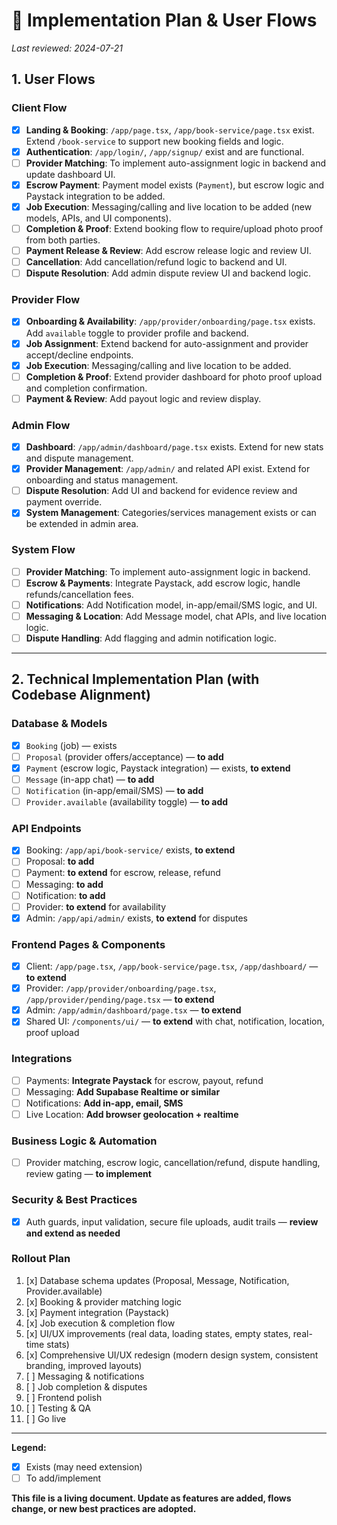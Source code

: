 # 🚀 Implementation Plan & User Flows

_Last reviewed: 2024-07-21_

## 1. User Flows

### Client Flow
- [x] **Landing & Booking**: `/app/page.tsx`, `/app/book-service/page.tsx` exist. Extend `/book-service` to support new booking fields and logic.
- [x] **Authentication**: `/app/login/`, `/app/signup/` exist and are functional.
- [ ] **Provider Matching**: To implement auto-assignment logic in backend and update dashboard UI.
- [x] **Escrow Payment**: Payment model exists (`Payment`), but escrow logic and Paystack integration to be added.
- [x] **Job Execution**: Messaging/calling and live location to be added (new models, APIs, and UI components).
- [ ] **Completion & Proof**: Extend booking flow to require/upload photo proof from both parties.
- [ ] **Payment Release & Review**: Add escrow release logic and review UI.
- [ ] **Cancellation**: Add cancellation/refund logic to backend and UI.
- [ ] **Dispute Resolution**: Add admin dispute review UI and backend logic.

### Provider Flow
- [x] **Onboarding & Availability**: `/app/provider/onboarding/page.tsx` exists. Add `available` toggle to provider profile and backend.
- [x] **Job Assignment**: Extend backend for auto-assignment and provider accept/decline endpoints.
- [x] **Job Execution**: Messaging/calling and live location to be added.
- [ ] **Completion & Proof**: Extend provider dashboard for photo proof upload and completion confirmation.
- [ ] **Payment & Review**: Add payout logic and review display.

### Admin Flow
- [x] **Dashboard**: `/app/admin/dashboard/page.tsx` exists. Extend for new stats and dispute management.
- [x] **Provider Management**: `/app/admin/` and related API exist. Extend for onboarding and status management.
- [ ] **Dispute Resolution**: Add UI and backend for evidence review and payment override.
- [x] **System Management**: Categories/services management exists or can be extended in admin area.

### System Flow
- [ ] **Provider Matching**: To implement auto-assignment logic in backend.
- [ ] **Escrow & Payments**: Integrate Paystack, add escrow logic, handle refunds/cancellation fees.
- [ ] **Notifications**: Add Notification model, in-app/email/SMS logic, and UI.
- [ ] **Messaging & Location**: Add Message model, chat APIs, and live location logic.
- [ ] **Dispute Handling**: Add flagging and admin notification logic.

---

## 2. Technical Implementation Plan (with Codebase Alignment)

### Database & Models
- [x] `Booking` (job) — exists
- [ ] `Proposal` (provider offers/acceptance) — **to add**
- [x] `Payment` (escrow logic, Paystack integration) — exists, **to extend**
- [ ] `Message` (in-app chat) — **to add**
- [ ] `Notification` (in-app/email/SMS) — **to add**
- [ ] `Provider.available` (availability toggle) — **to add**

### API Endpoints
- [x] Booking: `/app/api/book-service/` exists, **to extend**
- [ ] Proposal: **to add**
- [ ] Payment: **to extend** for escrow, release, refund
- [ ] Messaging: **to add**
- [ ] Notification: **to add**
- [ ] Provider: **to extend** for availability
- [x] Admin: `/app/api/admin/` exists, **to extend** for disputes

### Frontend Pages & Components
- [x] Client: `/app/page.tsx`, `/app/book-service/page.tsx`, `/app/dashboard/` — **to extend**
- [x] Provider: `/app/provider/onboarding/page.tsx`, `/app/provider/pending/page.tsx` — **to extend**
- [x] Admin: `/app/admin/dashboard/page.tsx` — **to extend**
- [x] Shared UI: `/components/ui/` — **to extend** with chat, notification, location, proof upload

### Integrations
- [ ] Payments: **Integrate Paystack** for escrow, payout, refund
- [ ] Messaging: **Add Supabase Realtime or similar**
- [ ] Notifications: **Add in-app, email, SMS**
- [ ] Live Location: **Add browser geolocation + realtime**

### Business Logic & Automation
- [ ] Provider matching, escrow logic, cancellation/refund, dispute handling, review gating — **to implement**

### Security & Best Practices
- [x] Auth guards, input validation, secure file uploads, audit trails — **review and extend as needed**

### Rollout Plan
1. [x] Database schema updates (Proposal, Message, Notification, Provider.available)
2. [x] Booking & provider matching logic
3. [x] Payment integration (Paystack)
4. [x] Job execution & completion flow
5. [x] UI/UX improvements (real data, loading states, empty states, real-time stats)
6. [x] Comprehensive UI/UX redesign (modern design system, consistent branding, improved layouts)
7. [ ] Messaging & notifications
8. [ ] Job completion & disputes
9. [ ] Frontend polish
10. [ ] Testing & QA
11. [ ] Go live

---

**Legend:**
- [x] Exists (may need extension)
- [ ] To add/implement

**This file is a living document. Update as features are added, flows change, or new best practices are adopted.** 